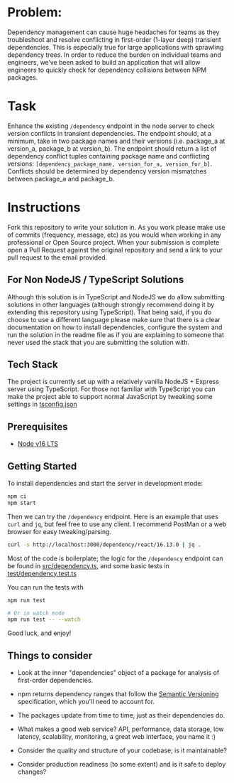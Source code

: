 # Problem:
Dependency management can cause huge headaches for teams as they troubleshoot and resolve conflicting in first-order (1-layer deep) transient dependencies. This is especially true for large applications with sprawling dependency trees. In order to reduce the burden on individual teams and engineers, we’ve been asked to build an application that will allow engineers to quickly check for dependency collisions between NPM packages.

# Task
Enhance the existing `/dependency` endpoint in the node server to check version conflicts in transient dependencies. The endpoint should, at a minimum, take in two package names and their versions (i.e. package_a at version_a, package_b at version_b). The endpoint should return a list of dependency conflict tuples containing package name and conflicting versions: `[dependency_package_name, version_for_a, version_for_b]`. Conflicts should be determined by dependency version mismatches between package_a and package_b. 

# Instructions
Fork this repository to write your solution in. As you work please make use of commits (frequency, message, etc) as you would when working in any professional or Open Source project. When your submission is complete open a Pull Request against the original repository and send a link to your pull request to the email provided. 

## For Non NodeJS / TypeScript Solutions
Although this solution is in TypeScript and NodeJS we do allow submitting solutions in other languages (although strongly recommend doing it by extending this repository using TypeScript). That being said, if you do choose to use a different language please make sure that there is a clear documentation on how to install dependencies, configure the system and run the solution in the readme file as if you are explaining to someone that never used the stack that you are submitting the solution with.

## Tech Stack
The project is currently set up with a relatively vanilla NodeJS + Express server using TypeScript. For those not familiar with TypeScript you can make the project able to support normal JavaScript by tweaking some settings in [tsconfig.json](./tsconfig.json)

## Prerequisites
* [Node v16 LTS](https://nodejs.org/en/download/)

## Getting Started

To install dependencies and start the server in development mode:

```sh
npm ci
npm start
```

Then we can try the `/dependency` endpoint. Here is an example that uses `curl` and
`jq`, but feel free to use any client. I recommend PostMan or a web browser for easy tweaking/parsing.

```sh
curl -s http://localhost:3000/dependency/react/16.13.0 | jq .
```

Most of the code is boilerplate; the logic for the `/dependency` endpoint can be
found in [src/dependency.ts](src/dependency.ts), and some basic tests in
[test/dependency.test.ts](test/dependency.test.ts)

You can run the tests with

```sh
npm run test

# Or in watch mode
npm run test -- --watch
```

Good luck, and enjoy!

## Things to consider

- Look at the inner "dependencies" object of a package for analysis of
  first-order dependencies.

- npm returns dependency ranges that follow the
  [Semantic Versioning](https://semver.org/) specification, which you'll need to
  account for.

- The packages update from time to time, just as their dependencies do.

- What makes a good web service? API, performance, data storage, low latency,
  scalability, monitoring, a great web interface, you name it :)

- Consider the quality and structure of your codebase; is it maintainable?

- Consider production readiness (to some extent) and is it safe to deploy changes?
